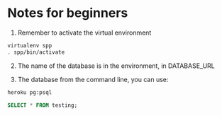 # Notes for beginners

1. Remember to activate the virtual environment

```bash
virtualenv spp
. spp/bin/activate
```

2. The name of the database is in the environment, in DATABASE_URL

3. The database from the command line, you can use:

```sh
heroku pg:psql
```
```sql
SELECT * FROM testing;
```

